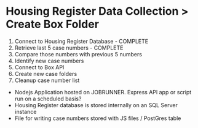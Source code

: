 # Housing Register Data Collection > Create Box Folder

1. Connect to Housing Register Database - COMPLETE
2. Retrieve last 5 case numbers - COMPLETE
3. Compare those numbers with previous 5 numbers
4. Identify new case numbers
5. Connect to Box API
6. Create new case folders
7. Cleanup case number list

- Nodejs Application hosted on JOBRUNNER. Express API app or script run on a scheduled basis?
- Housing Register database is stored internally on an SQL Server instance
- File for writing case numbers stored with JS files / PostGres table